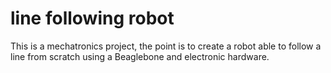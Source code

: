 # line following robot

This is a mechatronics project, the point is to create a robot able to follow a line from scratch using a Beaglebone and electronic hardware.
